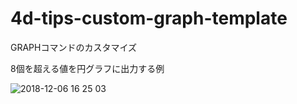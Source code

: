 # 4d-tips-custom-graph-template
GRAPHコマンドのカスタマイズ

8個を超える値を円グラフに出力する例

![2018-12-06 16 25 03](https://user-images.githubusercontent.com/1725068/49568361-26f65300-f974-11e8-84c9-4a66d8806f49.png)
